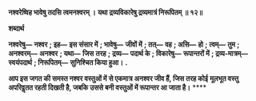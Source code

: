 **नश्वरेष्विह भावेषु तदसि त्वमनश्वरम् ।** **यथा द्रव्यविकारेषु द्रव्यमात्रं निरूपितम् ॥ १२॥** 

**शब्दार्थ** 

**नश्वरेषु—** **नश्वर** **; इह—** **इस संसार में** **; भावेषु—** **जीवों में** **; तत्—** **वह** **; असि—** **हो** **; त्वम्—** **तुम** **; अनश्वरम्—** **अनश्वर** **; यथा—** **जिस** **तरह** **; द्रव्य—** **पदार्थ के** **; विकारेषु—** **रूपान्तरों में** **; द्रव्य-मात्रम्—** **स्वयंपदार्थ** **; निरूपितम्—** **सुनिश्चित किया हुआ।** **.** 

**आप इस जगत की समस्त नश्वर वस्तुओं में से एकमात्र अनश्वर जीव हैं, जिस तरह कोई** **मूलभूत वस्तु अपरिवॢतत रहती दिखती है, जबकि उससे बनी वस्तुओं में रूपान्तर आ जाता है।** **** 